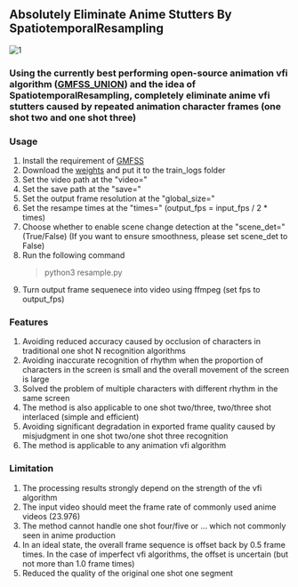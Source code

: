 ## Absolutely Eliminate Anime Stutters By SpatiotemporalResampling
![1](https://github.com/hyw-dev/SpatiotemporalResampling/assets/68835291/efa075c2-56e6-4827-a2cc-7fe4ff16c291)


### Using the currently best performing open-source animation vfi algorithm ([GMFSS_UNION](https://github.com/98mxr/GMFSS_union)) and the idea of SpatiotemporalResampling, completely eliminate anime vfi stutters caused by repeated animation character frames (one shot two and one shot three)

### Usage
1. Install the requirement of [GMFSS](https://github.com/hyw-dev/GMFSS)
2. Download the [weights](https://drive.google.com/drive/folders/1ghfxbyB4vWmcm4qKKFIzAEOI9CXiI9wq?usp=share_link) and put it to the train_logs folder
3. Set the video path at the "video="
4. Set the save path at the "save="
5. Set the output frame resolution at the "global_size="
6. Set the resampe times at the "times=" (output_fps = input_fps / 2 * times)
7. Choose whether to enable scene change detection at the "scene_det=" (True/False) (If you want to ensure smoothness, please set scene_det to False)
8. Run the following command
   > python3 resample.py
10. Turn output frame sequenece into video using ffmpeg (set fps to output_fps)

### Features
1. Avoiding reduced accuracy caused by occlusion of characters in traditional one shot N recognition algorithms
2. Avoiding inaccurate recognition of rhythm when the proportion of characters in the screen is small and the overall movement of the screen is large
3. Solved the problem of multiple characters with different rhythm in the same screen
4. The method is also applicable to one shot two/three, two/three shot interlaced (simple and efficient)
5. Avoiding significant degradation in exported frame quality caused by misjudgment in one shot two/one shot three recognition
6. The method is applicable to any animation vfi algorithm

###  Limitation
1. The processing results strongly depend on the strength of the vfi algorithm
2. The input video should meet the frame rate of commonly used anime videos (23.976)
3. The method cannot handle one shot four/five or ... which not commonly seen in anime production
4. In an ideal state, the overall frame sequence is offset back by 0.5 frame times. In the case of imperfect vfi algorithms, the offset is uncertain (but not more than 1.0 frame times)
5. Reduced the quality of the original one shot one segment

